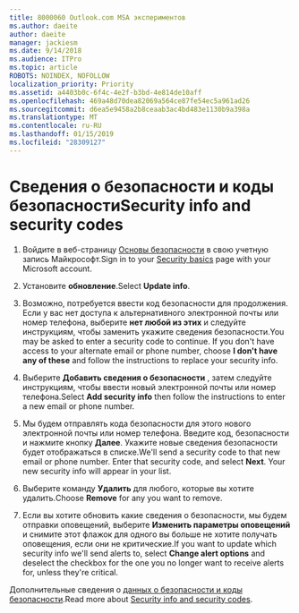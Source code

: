 ```yaml
---
title: 8000060 Outlook.com MSA экспериментов
ms.author: daeite
author: daeite
manager: jackiesm
ms.date: 9/14/2018
ms.audience: ITPro
ms.topic: article
ROBOTS: NOINDEX, NOFOLLOW
localization_priority: Priority
ms.assetid: a4403b0c-6f4c-4e2f-b3bd-4e814de10aff
ms.openlocfilehash: 469a48d70dea82069a564ce87fe54ec5a961ad26
ms.sourcegitcommit: d6ea5e9458a2b8ceaab3ac4bd483e1130b9a398a
ms.translationtype: MT
ms.contentlocale: ru-RU
ms.lasthandoff: 01/15/2019
ms.locfileid: "28309127"
---
```

# <a name="security-info-and-security-codes"></a><span data-ttu-id="29f6b-102">Сведения о безопасности и коды безопасности</span><span class="sxs-lookup"><span data-stu-id="29f6b-102">Security info and security codes</span></span>

1. <span data-ttu-id="29f6b-103">Войдите в веб-страницу [Основы безопасности](https://account.microsoft.com/security) в свою учетную запись Майкрософт.</span><span class="sxs-lookup"><span data-stu-id="29f6b-103">Sign in to your [Security basics](https://account.microsoft.com/security) page with your Microsoft account.</span></span> 
    
2. <span data-ttu-id="29f6b-104">Установите **обновление**.</span><span class="sxs-lookup"><span data-stu-id="29f6b-104">Select **Update info**.</span></span> 
    
3. <span data-ttu-id="29f6b-p101">Возможно, потребуется ввести код безопасности для продолжения. Если у вас нет доступа к альтернативного электронной почты или номер телефона, выберите **нет любой из этих** и следуйте инструкциям, чтобы заменить укажите сведения безопасности.</span><span class="sxs-lookup"><span data-stu-id="29f6b-p101">You may be asked to enter a security code to continue. If you don't have access to your alternate email or phone number, choose **I don't have any of these** and follow the instructions to replace your security info.</span></span> 
    
4. <span data-ttu-id="29f6b-107">Выберите **Добавить сведения о безопасности** , затем следуйте инструкциям, чтобы ввести новый электронной почты или номер телефона.</span><span class="sxs-lookup"><span data-stu-id="29f6b-107">Select **Add security info** then follow the instructions to enter a new email or phone number.</span></span> 
    
5. <span data-ttu-id="29f6b-p102">Мы будем отправлять кода безопасности для этого нового электронной почты или номер телефона. Введите код, безопасности и нажмите кнопку **Далее**. Укажите новые сведения безопасности будет отображаться в списке.</span><span class="sxs-lookup"><span data-stu-id="29f6b-p102">We'll send a security code to that new email or phone number. Enter that security code, and select **Next**. Your new security info will appear in your list.</span></span> 
    
6. <span data-ttu-id="29f6b-111">Выберите команду **Удалить** для любого, которые вы хотите удалить.</span><span class="sxs-lookup"><span data-stu-id="29f6b-111">Choose **Remove** for any you want to remove.</span></span> 
    
7. <span data-ttu-id="29f6b-112">Если вы хотите обновить какие сведения о безопасности, мы будем отправки оповещений, выберите **Изменить параметры оповещений** и снимите этот флажок для одного вы больше не хотите получать оповещения, если они не критические.</span><span class="sxs-lookup"><span data-stu-id="29f6b-112">If you want to update which security info we'll send alerts to, select **Change alert options** and deselect the checkbox for the one you no longer want to receive alerts for, unless they're critical.</span></span> 
    
<span data-ttu-id="29f6b-113">Дополнительные сведения о [данных о безопасности и коды безопасности](https://support.microsoft.com/help/12428/).</span><span class="sxs-lookup"><span data-stu-id="29f6b-113">Read more about [Security info and security codes](https://support.microsoft.com/help/12428/).</span></span>
  

